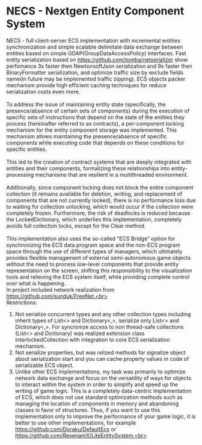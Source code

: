 # NECS - Nextgen Entity Component System
NECS - full client-server ECS implementation with incremental entities synchronization and simple scalable delimitate data exchange between entities based on simple GDAP(GroupDataAccessPolicy) interfaces. Fast entity serialization based on https://github.com/tomba/netserializer show perfomance 3x faster then NewtonsoftJson serialization and 9x faster then BinaryFormatter serialization, and optimize traffic size by exclude fields name(in future may be implemented traffic zipping). ECS objects packer mechanism provide high efficient caching techniques for reduce serialization costs even more.<br><br>
To address the issue of maintaining entity state (specifically, the presence/absence of certain sets of components) during the execution of specific sets of instructions that depend on the state of the entities they process (hereinafter referred to as contracts), a per-component locking mechanism for the entity component storage was implemented. This mechanism allows maintaining the presence/absence of specific components while executing code that depends on these conditions for specific entities.<br><br>
This led to the creation of contract systems that are deeply integrated with entities and their components, formalizing these relationships into entity-processing mechanisms that are resilient in a multithreaded environment.<br><br>
Additionally, since component locking does not block the entire component collection (it remains available for deletion, writing, and replacement of components that are not currently locked), there is no performance loss due to waiting for collection unlocking, which would occur if the collection were completely frozen. Furthermore, the risk of deadlocks is reduced because the LockedDictionary, which underlies this implementation, completely avoids full collection locks, except for the Clear method.<br><br>
This implementation also uses the so-called “ECS Bridge” option for synchronizing the ECS data program space and the non-ECS program space through the use of different types of managers, which ultimately provides flexible management of external semi-autonomous game objects without the need to process low-level components that provide entity representation on the screen, shifting this responsibility to the visualization tools and relieving the ECS system itself, while providing complete control over what is happening.<br>
In project included network realization from https://github.com/sunduk/FreeNet.<br><br>
Restrictions:<br>
1. Not serialize concurrent types and any other collection types including inherit types of List<> and Dictionary<,>, serialize only List<> and Dictionary<,>. For syncronize access to non thread-safe collections (List<> and Dictionary) was realized extension class InterlockedCollection with integration to core ECS serialization mechanism.<br>
2. Not serialize properties, but was relized methods for signalize object about serialization start and you can cache property values in code of serializable ECS object.<br>
3. Unlike other ECS implementations, my task was primarily to optimize network data exchange and focus on the versatility of ways for objects to interact within the system in order to simplify and speed up the writing of game logic. This is a completely data-centric implementation of ECS, which does not use standard optimization methods such as managing the location of components in memory and abandoning classes in favor of structures. Thus, if you want to use this implementation only to improve the performance of your game logic, it is better to use other implementations, for example https://github.com/Doraku/DefaultEcs or https://github.com/RevenantX/LiteEntitySystem.<br><br>
